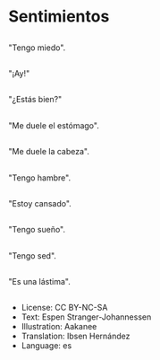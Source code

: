# Sentimientos

##
"Tengo miedo".

##
"¡Ay!"

##
"¿Estás bien?"

##
"Me duele el estómago".

##
"Me duele la cabeza".

##
"Tengo hambre".

##
"Estoy cansado".

##
"Tengo sueño".

##
"Tengo sed".

##
"Es una lástima".

##
* License: CC BY-NC-SA
* Text: Espen Stranger-Johannessen
* Illustration: Aakanee
* Translation: Ibsen Hernández
* Language: es
